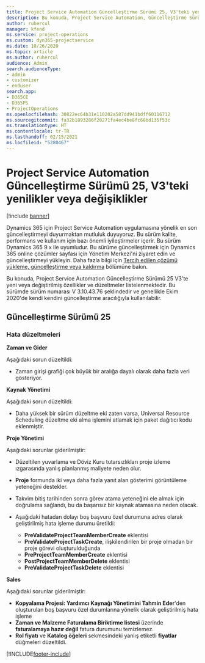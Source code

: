 ```yaml
---
title: Project Service Automation Güncelleştirme Sürümü 25, V3'teki yenilikler veya değişiklikler
description: Bu konuda, Project Service Automation, Güncelleştirme Sürümü 25, V3'teki özellikler ve düzeltmeler listelenir.
author: ruhercul
manager: kfend
ms.service: project-operations
ms.custom: dyn365-projectservice
ms.date: 10/26/2020
ms.topic: article
ms.author: ruhercul
audience: Admin
search.audienceType:
- admin
- customizer
- enduser
search.app:
- D365CE
- D365PS
- ProjectOperations
ms.openlocfilehash: 30822ec64b31e110202a587dd941bdff60116712
ms.sourcegitcommit: fa32b1893286f20271fa4ec4be8fc68bd135f53c
ms.translationtype: HT
ms.contentlocale: tr-TR
ms.lasthandoff: 02/15/2021
ms.locfileid: "5280467"
---
```

# <a name="whats-new-or-changed-in-project-service-automation-update-release-25-v3"></a>Project Service Automation Güncelleştirme Sürümü 25, V3'teki yenilikler veya değişiklikler

[!include [banner](../includes/psa-now-project-operations.md)]

Dynamics 365 için Project Service Automation uygulamasına yönelik en son güncelleştirmeyi duyurmaktan mutluluk duyuyoruz. Bu sürüm kalite, performans ve kullanım için bazı önemli iyileştirmeler içerir. Bu sürüm Dynamics 365 9.x ile uyumludur. Bu sürüme güncelleştirmek için Dynamics 365 online çözümler sayfası için Yönetim Merkezi'ni ziyaret edin ve güncelleştirmeyi yükleyin. Daha fazla bilgi için [Tercih edilen çözümü yükleme, güncelleştirme veya kaldırma](https://docs.microsoft.com/power-platform/admin/install-remove-preferred-solution) bölümüne bakın.

Bu konuda, Project Service Automation Güncelleştirme Sürümü 25 V3'te yeni veya değiştirilmiş özellikler ve düzeltmeler listelenmektedir. Bu sürümde sürüm numarası V 3.10.43.76 şeklindedir ve genellikle Ekim 2020'de kendi kendini güncelleştirme aracılığıyla kullanılabilir.

## <a name="update-release-25"></a>Güncelleştirme Sürümü 25

### <a name="bug-fixes"></a>Hata düzeltmeleri

**Zaman ve Gider**

Aşağıdaki sorun düzeltildi:

- Zaman girişi grafiği çok büyük bir aralığa dayalı olarak daha fazla veri gösteriyor.

**Kaynak Yönetimi**

Aşağıdaki sorun düzeltildi:

- Daha yüksek bir sürüm düzeltme eki zaten varsa, Universal Resource Scheduling düzeltme eki alma işlemini atlamak için paket dağıtıcı kodu eklenmiştir.

**Proje Yönetimi**

Aşağıdaki sorunlar giderilmiştir:

- Düzeltilen yuvarlama ve Döviz Kuru tutarsızlıkları proje izleme ızgarasında yanlış planlanmış maliyete neden olur.
- **Proje** formunda iki veya daha fazla yanıt alan gösterimi görüntüleme yeteneğini destekler.
- Takvim bitiş tarihinden sonra görev atama yeteneğini ele almak için doğrulama sağlandı, bu da başarısız bir kaynak atamasına neden olacak.
- Aşağıdaki hatadan dolayı boş başvuru özel durumuna adres olarak geliştirilmiş hata işleme durumu üretildi:

    - **PreValidateProjectTeamMemberCreate** eklentisi
    - **PreValidateProjectTaskCreate**, ilişkilendirilen bir proje olmadan bir proje görevi oluşturulduğunda
    - **PreProjectTeamMemberCreate** eklentisi
    - **PostProjectTeamMemberDelete** eklentisi
    - **PreValidateProjectTaskDelete** eklentisi

**Sales**

Aşağıdaki sorunlar giderilmiştir:

- **Kopyalama Projesi: Yardımcı Kaynağı Yönetimini Tahmin Eder**'den oluşturulan boş başvuru özel durumlarına yönelik olarak geliştirilmiş hata işleme
- **Zaman ve Malzeme Faturalama Biriktirme listesi** üzerinde **faturalamaya hazır değil** fatura durumunu temizlemez.
- **Rol fiyatı** ve **Katalog öğeleri** sekmesindeki yanlış etiketli **fiyatlar** düğmeleri düzeltildi.


[!INCLUDE[footer-include](../includes/footer-banner.md)]